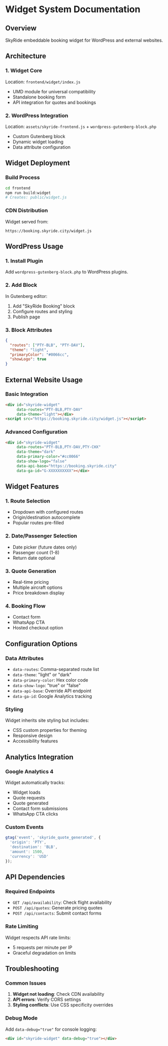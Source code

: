 # Widget System Documentation

## Overview
SkyRide embeddable booking widget for WordPress and external websites.

## Architecture

### 1. Widget Core
Location: `frontend/widget/index.js`
- UMD module for universal compatibility
- Standalone booking form
- API integration for quotes and bookings

### 2. WordPress Integration
Location: `assets/skyride-frontend.js` + `wordpress-gutenberg-block.php`
- Custom Gutenberg block
- Dynamic widget loading
- Data attribute configuration

## Widget Deployment

### Build Process
```bash
cd frontend
npm run build:widget
# Creates: public/widget.js
```

### CDN Distribution
Widget served from:
```
https://booking.skyride.city/widget.js
```

## WordPress Usage

### 1. Install Plugin
Add `wordpress-gutenberg-block.php` to WordPress plugins.

### 2. Add Block
In Gutenberg editor:
1. Add "SkyRide Booking" block
2. Configure routes and styling
3. Publish page

### 3. Block Attributes
```json
{
  "routes": ["PTY-BLB", "PTY-DAV"],
  "theme": "light",
  "primaryColor": "#0066cc",
  "showLogo": true
}
```

## External Website Usage

### Basic Integration
```html
<div id="skyride-widget" 
     data-routes="PTY-BLB,PTY-DAV"
     data-theme="light"></div>
<script src="https://booking.skyride.city/widget.js"></script>
```

### Advanced Configuration
```html
<div id="skyride-widget"
     data-routes="PTY-BLB,PTY-DAV,PTY-CHX"
     data-theme="dark"
     data-primary-color="#cc0066" 
     data-show-logo="false"
     data-api-base="https://booking.skyride.city"
     data-ga-id="G-XXXXXXXXXX"></div>
```

## Widget Features

### 1. Route Selection
- Dropdown with configured routes
- Origin/destination autocomplete
- Popular routes pre-filled

### 2. Date/Passenger Selection
- Date picker (future dates only)
- Passenger count (1-8)
- Return date optional

### 3. Quote Generation
- Real-time pricing
- Multiple aircraft options
- Price breakdown display

### 4. Booking Flow
- Contact form
- WhatsApp CTA
- Hosted checkout option

## Configuration Options

### Data Attributes
- `data-routes`: Comma-separated route list
- `data-theme`: "light" or "dark"
- `data-primary-color`: Hex color code
- `data-show-logo`: "true" or "false"
- `data-api-base`: Override API endpoint
- `data-ga-id`: Google Analytics tracking

### Styling
Widget inherits site styling but includes:
- CSS custom properties for theming
- Responsive design
- Accessibility features

## Analytics Integration

### Google Analytics 4
Widget automatically tracks:
- Widget loads
- Quote requests
- Quote generated
- Contact form submissions
- WhatsApp CTA clicks

### Custom Events
```javascript
gtag('event', 'skyride_quote_generated', {
  'origin': 'PTY',
  'destination': 'BLB',
  'amount': 1500,
  'currency': 'USD'
});
```

## API Dependencies

### Required Endpoints
- `GET /api/availability`: Check flight availability
- `POST /api/quotes`: Generate pricing quotes
- `POST /api/contacts`: Submit contact forms

### Rate Limiting
Widget respects API rate limits:
- 5 requests per minute per IP
- Graceful degradation on limits

## Troubleshooting

### Common Issues
1. **Widget not loading**: Check CDN availability
2. **API errors**: Verify CORS settings
3. **Styling conflicts**: Use CSS specificity overrides

### Debug Mode
Add `data-debug="true"` for console logging:
```html
<div id="skyride-widget" data-debug="true"></div>
```
